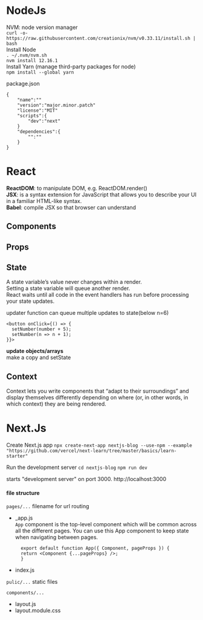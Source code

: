 # NodeJs

NVM: node version manager  
`curl -o- https://raw.githubusercontent.com/creationix/nvm/v0.33.11/install.sh | bash`  
Install Node    
`. ~/.nvm/nvm.sh`  
`nvm install 12.16.1`  
Install Yarn (manage third-party packages for node)  
`npm install --global yarn`



package.json
```
{
    "name":""
    "version":"major.minor.patch"
    "license":"MIT"
    "scripts":{
        "dev":"next"
    }
    "dependencies":{
        "":""
    }
}   
```

# React
**ReactDOM**: to manipulate DOM, e.g. ReactDOM.render()  
**JSX**: is a syntax extension for JavaScript that allows you to describe your UI in a familiar HTML-like syntax.  
**Babel**: compile JSX so that browser can understand 


## Components

## Props

## State
A state variable’s value never changes within a render.    
Setting a state variable will queue another render.   
React waits until all code in the event handlers has run before processing your state updates. 

updater function can queue multiple updates to state(below n=6)
``` 
<button onClick={() => {
  setNumber(number + 5);
  setNumber(n => n + 1);
}}> 
```
**update objects/arrays**  
make a copy and setState

## Context
Context lets you write components that “adapt to their surroundings” and display themselves differently depending on where (or, in other words, in which context) they are being rendered.

# Next.Js

Create Next.js app
`npx create-next-app nextjs-blog --use-npm --example "https://github.com/vercel/next-learn/tree/master/basics/learn-starter"`

Run the development server
`cd nextjs-blog`
`npm run dev`  

starts "development server" on port 3000. 
http://localhost:3000

#### file structure

`pages/...` filename for url routing
- _app.js  
  `App` component is the top-level component which will be common across all the different pages. You can use this App component to keep state when navigating between pages.
  ```
    export default function App({ Component, pageProps }) {
    return <Component {...pageProps} />;
    }
  ```
- index.js
  
`pulic/...` static files


`components/...`
- layout.js
- layout.module.css


